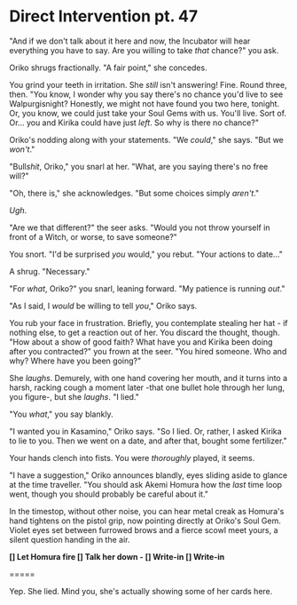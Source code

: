 # Direct Intervention pt. 47

"And if we don't talk about it here and now, the Incubator will hear everything you have to say. Are you willing to take *that* chance?" you ask.

Oriko shrugs fractionally. "A fair point," she concedes.

You grind your teeth in irritation. She *still* isn't answering! Fine. Round three, then. "You know, I wonder why you say there's no chance you'd live to see Walpurgisnight? Honestly, we might not have found you two here, tonight. Or, you know, we could just take your Soul Gems with us. You'll live. Sort of. Or... you and Kirika could have just *left*. So why is there no chance?"

Oriko's nodding along with your statements. "We *could*," she says. "But we *won't*."

"Bull*shit*, Oriko," you snarl at her. "What, are you saying there's no free will?"

"Oh, there is," she acknowledges. "But some choices simply *aren't*."

*Ugh*.

"Are we that different?" the seer asks. "Would you not throw yourself in front of a Witch, or worse, to save someone?"

You snort. "I'd be surprised *you* would," you rebut. "Your actions to date..."

A shrug. "Necessary."

"For *what*, Oriko?" you snarl, leaning forward. "My patience is running *out*."

"As I said, I *would* be willing to tell *you*," Oriko says.

You rub your face in frustration. Briefly, you contemplate stealing her hat - if nothing else, to get a reaction out of her. You discard the thought, though. "How about a show of good faith? What have you and Kirika been doing after you contracted?" you frown at the seer. "You hired someone. Who and why? Where have you been going?"

She *laughs*. Demurely, with one hand covering her mouth, and it turns into a harsh, racking cough a moment later -that one bullet hole through her lung, you figure-, but she *laughs*. "I lied."

"You *what*," you say blankly.

"I wanted you in Kasamino," Oriko says. "So I lied. Or, rather, I asked Kirika to lie to you. Then we went on a date, and after that, bought some fertilizer."

Your hands clench into fists. You were *thoroughly* played, it seems.

"I have a suggestion," Oriko announces blandly, eyes sliding aside to glance at the time traveller. "You should ask Akemi Homura how the *last* time loop went, though you should probably be careful about it."

In the timestop, without other noise, you can hear metal creak as Homura's hand tightens on the pistol grip, now pointing directly at Oriko's Soul Gem. Violet eyes set between furrowed brows and a fierce scowl meet yours, a silent question handing in the air.

**\[] Let Homura fire
\[] Talk her down
\- \[] Write-in
\[] Write-in**

\=====​

Yep. She lied. Mind you, she's actually showing some of her cards here.
